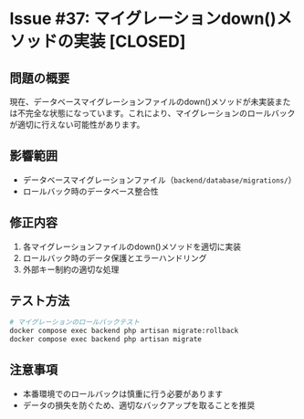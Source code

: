 # Issue #37: マイグレーションdown()メソッドの実装 [CLOSED]

## 問題の概要
現在、データベースマイグレーションファイルのdown()メソッドが未実装または不完全な状態になっています。これにより、マイグレーションのロールバックが適切に行えない可能性があります。

## 影響範囲
- データベースマイグレーションファイル（`backend/database/migrations/`）
- ロールバック時のデータベース整合性

## 修正内容
1. 各マイグレーションファイルのdown()メソッドを適切に実装
2. ロールバック時のデータ保護とエラーハンドリング
3. 外部キー制約の適切な処理

## テスト方法
```bash
# マイグレーションのロールバックテスト
docker compose exec backend php artisan migrate:rollback
docker compose exec backend php artisan migrate
```

## 注意事項
- 本番環境でのロールバックは慎重に行う必要があります
- データの損失を防ぐため、適切なバックアップを取ることを推奨